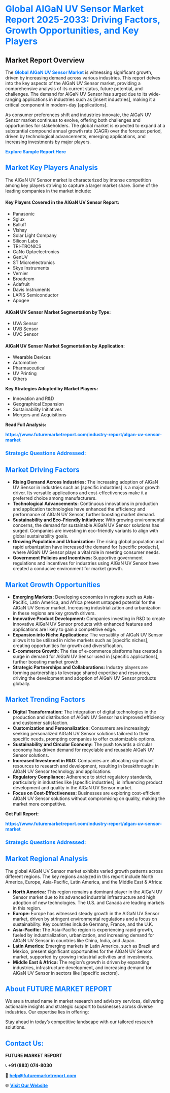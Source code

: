 <h1 style="color: #007BFF;">Global AlGaN UV Sensor Market Report 2025-2033: Driving Factors, Growth Opportunities, and Key Players</h1>

<section id="overview">
<h2>Market Report Overview</h2>
<p>The <a href="https://www.futuremarketreport.com/industry-report/algan-uv-sensor-market" style="color: #007BFF; text-decoration: none;"><strong>Global AlGaN UV Sensor Market</strong></a> is witnessing significant growth, driven by increasing demand across various industries. This report delves into the key aspects of the AlGaN UV Sensor market, providing a comprehensive analysis of its current status, future potential, and challenges. The demand for AlGaN UV Sensor has surged due to its wide-ranging applications in industries such as [insert industries], making it a critical component in modern-day [applications].</p>
<p>As consumer preferences shift and industries innovate, the AlGaN UV Sensor market continues to evolve, offering both challenges and opportunities for stakeholders. The global market is expected to expand at a substantial compound annual growth rate (CAGR) over the forecast period, driven by technological advancements, emerging applications, and increasing investments by major players.</p>
</section>

<section id="overview">
<p><a href="https://www.futuremarketreport.com/request-sample/reportId=82595" style="color: #007BFF; text-decoration: none;"><strong>Explore Sample Report Here</strong></a></p>
</section>

<section id="key-players">
<h2 style="color: #007BFF;">Market Key Players Analysis</h2>
<p>The AlGaN UV Sensor market is characterized by intense competition among key players striving to capture a larger market share. Some of the leading companies in the market include:</p>
<h4>Key Players Covered in the AlGaN UV Sensor Report:</h4>
<ul><li>Panasonic</li><li>Sglux</li><li>Balluff</li><li>Vishay</li><li>Solar Light Company</li><li>Silicon Labs</li><li>TRI-TRONICS</li><li>GaNo Optoelectronics</li><li>GenUV</li><li>ST Microelectronics</li><li>Skye Instruments</li><li>Vernier</li><li>Broadcom</li><li>Adafruit</li><li>Davis Instruments</li><li>LAPIS Semiconductor</li><li>Apogee</li></ul>
<h4>AlGaN UV Sensor Market Segmentation by Type:</h4>
<ul><li>UVA Sensor</li><li>UVB Sensor</li><li>UVC Sensor</li></ul>

<h4>AlGaN UV Sensor Market Segmentation by Application:</h4>
<ul><li>Wearable Devices</li><li>Automotive</li><li>Pharmaceutical</li><li>UV Printing</li><li>Others</li></ul>
<p><strong>Key Strategies Adopted by Market Players:</strong></p>
<ul>
<li>Innovation and R&D</li>
<li>Geographical Expansion</li>
<li>Sustainability Initiatives</li>
<li>Mergers and Acquisitions</li>
</ul>
</section>

<section>
<p><strong>Read Full Analysis: </strong></p><a href="https://www.futuremarketreport.com/industry-report/algan-uv-sensor-market" style="color: #007BFF; text-decoration: none;"><strong>https://www.futuremarketreport.com/industry-report/algan-uv-sensor-market</strong></a>
<h3 style="color: #007BFF;">Strategic Questions Addressed:</h3>
</section>

<section id="driving-factors">
<h2 style="color: #007BFF;">Market Driving Factors</h2>
<ul>
<li><strong>Rising Demand Across Industries:</strong> The increasing adoption of AlGaN UV Sensor in industries such as [specific industries] is a major growth driver. Its versatile applications and cost-effectiveness make it a preferred choice among manufacturers.</li>
<li><strong>Technological Advancements:</strong> Continuous innovations in production and application technologies have enhanced the efficiency and performance of AlGaN UV Sensor, further boosting market demand.</li>
<li><strong>Sustainability and Eco-Friendly Initiatives:</strong> With growing environmental concerns, the demand for sustainable AlGaN UV Sensor solutions has surged. Companies are investing in eco-friendly variants to align with global sustainability goals.</li>
<li><strong>Growing Population and Urbanization:</strong> The rising global population and rapid urbanization have increased the demand for [specific products], where AlGaN UV Sensor plays a vital role in meeting consumer needs.</li>
<li><strong>Government Policies and Incentives:</strong> Supportive government regulations and incentives for industries using AlGaN UV Sensor have created a conducive environment for market growth.</li>
</ul>
</section>

<section id="growth-opportunities">
<h2 style="color: #007BFF;">Market Growth Opportunities</h2>
<ul>
<li><strong>Emerging Markets:</strong> Developing economies in regions such as Asia-Pacific, Latin America, and Africa present untapped potential for the AlGaN UV Sensor market. Increasing industrialization and urbanization in these regions are key growth drivers.</li>
<li><strong>Innovative Product Development:</strong> Companies investing in R&D to create innovative AlGaN UV Sensor products with enhanced features and applications are likely to gain a competitive edge.</li>
<li><strong>Expansion into Niche Applications:</strong> The versatility of AlGaN UV Sensor allows it to be utilized in niche markets such as [specific niches], creating opportunities for growth and diversification.</li>
<li><strong>E-commerce Growth:</strong> The rise of e-commerce platforms has created a surge in demand for AlGaN UV Sensor used in [specific applications], further boosting market growth.</li>
<li><strong>Strategic Partnerships and Collaborations:</strong> Industry players are forming partnerships to leverage shared expertise and resources, driving the development and adoption of AlGaN UV Sensor products globally.</li>
</ul>
</section>

<section id="trending-factors">
<h2 style="color: #007BFF;">Market Trending Factors</h2>
<ul>
<li><strong>Digital Transformation:</strong> The integration of digital technologies in the production and distribution of AlGaN UV Sensor has improved efficiency and customer satisfaction.</li>
<li><strong>Customization and Personalization:</strong> Consumers are increasingly seeking personalized AlGaN UV Sensor solutions tailored to their specific needs, prompting companies to offer customizable options.</li>
<li><strong>Sustainability and Circular Economy:</strong> The push towards a circular economy has driven demand for recyclable and reusable AlGaN UV Sensor solutions.</li>
<li><strong>Increased Investment in R&D:</strong> Companies are allocating significant resources to research and development, resulting in breakthroughs in AlGaN UV Sensor technology and applications.</li>
<li><strong>Regulatory Compliance:</strong> Adherence to strict regulatory standards, particularly in industries like [specific industries], is influencing product development and quality in the AlGaN UV Sensor market.</li>
<li><strong>Focus on Cost-Effectiveness:</strong> Businesses are exploring cost-efficient AlGaN UV Sensor solutions without compromising on quality, making the market more competitive.</li>
</ul>
</section>

<section>
<p><strong>Get Full Report: </strong></p><a href="https://www.futuremarketreport.com/industry-report/algan-uv-sensor-market" style="color: #007BFF; text-decoration: none;"><strong>https://www.futuremarketreport.com/industry-report/algan-uv-sensor-market</strong></a>
<h3 style="color: #007BFF;">Strategic Questions Addressed:</h3>
</section>


<section id="regional-analysis">
<h2 style="color: #007BFF;">Market Regional Analysis</h2>
<p>The global AlGaN UV Sensor market exhibits varied growth patterns across different regions. The key regions analyzed in this report include North America, Europe, Asia-Pacific, Latin America, and the Middle East & Africa:</p>
<ul>
<li><strong>North America:</strong> This region remains a dominant player in the AlGaN UV Sensor market due to its advanced industrial infrastructure and high adoption of new technologies. The U.S. and Canada are leading markets in this region.</li>
<li><strong>Europe:</strong> Europe has witnessed steady growth in the AlGaN UV Sensor market, driven by stringent environmental regulations and a focus on sustainability. Key countries include Germany, France, and the U.K.</li>
<li><strong>Asia-Pacific:</strong> The Asia-Pacific region is experiencing rapid growth, fueled by industrialization, urbanization, and increasing demand for AlGaN UV Sensor in countries like China, India, and Japan.</li>
<li><strong>Latin America:</strong> Emerging markets in Latin America, such as Brazil and Mexico, present significant opportunities for the AlGaN UV Sensor market, supported by growing industrial activities and investments.</li>
<li><strong>Middle East & Africa:</strong> The region’s growth is driven by expanding industries, infrastructure development, and increasing demand for AlGaN UV Sensor in sectors like [specific sectors].</li>
</ul>
</section>

<footer>
<h2 style="color: #007BFF;">About FUTURE MARKET REPORT</h2>
<p>We are a trusted name in market research and advisory services, delivering actionable insights and strategic support to businesses across diverse industries. Our expertise lies in offering:</p>

<p>Stay ahead in today’s competitive landscape with our tailored research solutions.</p>

<h2 style="color: #007BFF;">Contact Us:</h2>
<p><strong>FUTURE MARKET REPORT</strong></p>
<p>📞 <strong>+91 (883) 074-8030</strong></p>
<p>📧 <strong><a href="mailto:help@futuremarketreport.com" style="color: #007BFF;">help@futuremarketreport.com</a></strong></p>
<p>🌐 <strong><a href="https://www.futuremarketreport.com/" style="color: #007BFF;">Visit Our Website</a></strong></p>
</footer>